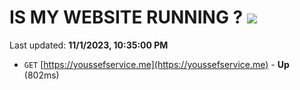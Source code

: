 # IS MY WEBSITE RUNNING ? [![](https://img.shields.io/static/v1?label=Sponsor&message=%E2%9D%A4&logo=GitHub&color=%23fe8e86)](https://github.com/sponsors/<username>)

Last updated: **11/1/2023, 10:35:00 PM**

- `GET` [https://youssefservice.me](https://youssefservice.me) - **Up** (802ms)
